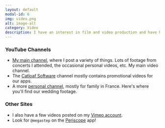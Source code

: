 ```yaml
---
layout: default
modal-id: 6
img: video.png
alt: image-alt
category: Video
description: I have an interest in film and video production and have hundreds of videos posted on my YouTube channel and other sites.
---
```

### YouTube Channels
* [My main channel](http://www.youtube.com/user/megastep), where I post a variety of things. Lots of footage from concerts I attended, the occasional personal videos, etc. My main video channel.
* The [Catloaf Software](http://www.youtube.com/user/catloafsoft) channel mostly contains promotional videos for our apps.
* A more [personal channel](https://www.youtube.com/user/stephanepetercx), mostly for family in France. Here's where you'll find our wedding footage.

### Other Sites
* I also have a few videos posted on my [Vimeo account](http://vimeo.com/megastep).
* Look for `@megastep` on the [Periscope](http://periscope.tv/) app!
